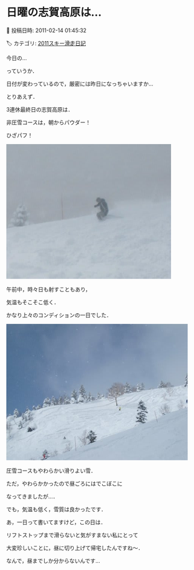 # 日曜の志賀高原は…

📅 投稿日時: 2011-02-14 01:45:32

🏷️ カテゴリ: [2011スキー滑走日記](ca488c98cfb9169941c3e73770dcefb56.md)

今日の…


っていうか．


日付が変わっているので，厳密には昨日になっちゃいますか…





とりあえず．


3連休最終日の志賀高原は．





非圧雪コースは，朝からパウダー！


ひざパフ！




![6603cd0a13d8d3db3a331951cea6a47a.jpg](images/6603cd0a13d8d3db3a331951cea6a47a.jpg)







午前中，時々日も射すこともあり，


気温もそこそこ低く．


かなり上々のコンディションの一日でした．




![a7ee9c68423146a2b486704378c36de6.jpg](images/a7ee9c68423146a2b486704378c36de6.jpg)







圧雪コースもやわらかい滑りよい雪．


ただ，やわらかかったので昼ごろにはでこぼこに


なってきましたが…．





でも，気温も低く，雪質は良かったです．





あ，一日って書いてますけど，この日は．


リフトストップまで滑らないと気がすまない私にとって


大変珍しいことに，昼に切り上げて帰宅したんですね～．


なんで，昼までしか分からないんです…
